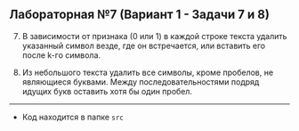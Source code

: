 ## Лабораторная №7 (Вариант 1 - Задачи 7 и 8)

7.	В зависимости от признака (0 или 1) в каждой строке текста удалить указанный символ везде, где он встречается, или вставить его после k-гo символа. 

8.	Из небольшого текста удалить все символы, кроме пробелов, не являющиеся буквами. Между последовательностями подряд идущих букв оставить хотя бы один пробел. 


---

- Код находится в папке `src`